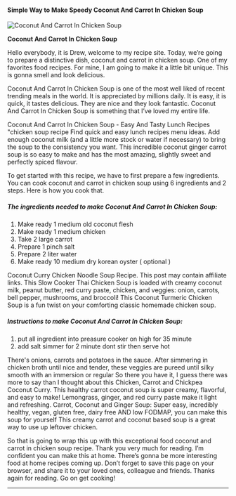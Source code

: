             

#### Simple Way to Make Speedy Coconut And Carrot In Chicken Soup

![Coconut And Carrot In Chicken Soup](https://img-global.cpcdn.com/recipes/43521317/751x532cq70/coconut-and-carrot-in-chicken-soup-recipe-main-photo.jpg)

**Coconut And Carrot In Chicken Soup**

Hello everybody, it is Drew, welcome to my recipe site. Today, we’re going to prepare a distinctive dish, coconut and carrot in chicken soup. One of my favorites food recipes. For mine, I am going to make it a little bit unique. This is gonna smell and look delicious.

Coconut And Carrot In Chicken Soup is one of the most well liked of recent trending meals in the world. It is appreciated by millions daily. It is easy, it is quick, it tastes delicious. They are nice and they look fantastic. Coconut And Carrot In Chicken Soup is something that I’ve loved my entire life.

Coconut And Carrot In Chicken Soup - Easy And Tasty Lunch Recipes "chicken soup recipe Find quick and easy lunch recipes menu ideas. Add enough coconut milk (and a little more stock or water if necessary) to bring the soup to the consistency you want. This incredible coconut ginger carrot soup is so easy to make and has the most amazing, slightly sweet and perfectly spiced flavour.

To get started with this recipe, we have to first prepare a few ingredients. You can cook coconut and carrot in chicken soup using 6 ingredients and 2 steps. Here is how you cook that.

##### The ingredients needed to make Coconut And Carrot In Chicken Soup:

1.  Make ready 1 medium old coconut flesh
2.  Make ready 1 medium chicken
3.  Take 2 large carrot
4.  Prepare 1 pinch salt
5.  Prepare 2 liter water
6.  Make ready 10 medium dry korean oyster ( optional )

Coconut Curry Chicken Noodle Soup Recipe. This post may contain affiliate links. This Slow Cooker Thai Chicken Soup is loaded with creamy coconut milk, peanut butter, red curry paste, chicken, and veggies: onion, carrots, bell pepper, mushrooms, and broccoli! This Coconut Turmeric Chicken Soup is a fun twist on your comforting classic homemade chicken soup.

##### Instructions to make Coconut And Carrot In Chicken Soup:

1.  put all ingredient into preasure cooker on high for 35 minute
2.  add salt simmer for 2 minute dont stir then serve hot

There's onions, carrots and potatoes in the sauce. After simmering in chicken broth until nice and tender, these veggies are pureed until silky smooth with an immersion or regular So there you have it, I guess there was more to say than I thought about this Chicken, Carrot and Chickpea Coconut Curry. This healthy carrot coconut soup is super creamy, flavorful, and easy to make! Lemongrass, ginger, and red curry paste make it light and refreshing. Carrot, Coconut and Ginger Soup: Super easy, incredibly healthy, vegan, gluten free, dairy free AND low FODMAP, you can make this soup for yourself This creamy carrot and coconut based soup is a great way to use up leftover chicken.

So that is going to wrap this up with this exceptional food coconut and carrot in chicken soup recipe. Thank you very much for reading. I’m confident you can make this at home. There’s gonna be more interesting food at home recipes coming up. Don’t forget to save this page on your browser, and share it to your loved ones, colleague and friends. Thanks again for reading. Go on get cooking!

* * *